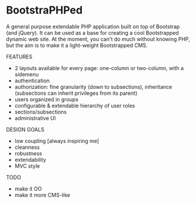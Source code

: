 BootstraPHPed
=============

A general purpose extendable PHP application built on top of Bootstrap (and jQuery). It can be used as a base for creating a cool Bootstrapped dynamic web site.
At the moment, you can't do much without knowing PHP, but the aim is to make it a light-weight Bootstrapped CMS.

FEATURES
 - 2 layouts available for every page: one-column or two-column, with a sidemenu
 - authentication 
 - authorization: fine granularity (down to subsections), inheritance (subsections can inherit privileges from its parent)
 - users organized in groups
 - configurable & extendable hierarchy of user roles
 - sections/subsections
 - administrative UI

DESIGN GOALS
 - low coupling [always inspiring me]
 - cleanness
 - robustness
 - extendability
 - MVC style

TODO
 - make it OO
 - make it more CMS-like
